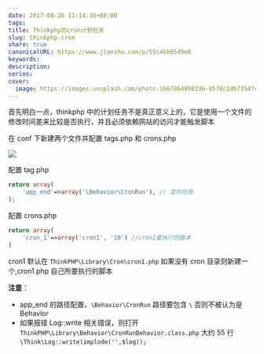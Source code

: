 ```yaml
---  
date: 2017-08-26 11:14:38+08:00  
tags:   
title: Thinkphp的cron计划任务  
slug: thinkphp-cron  
share: true  
canonicalURL: https://www.jianshu.com/p/55c4bb65d9e8  
keywords:   
description:   
series:   
cover:  
  image: https://images.unsplash.com/photo-1667064098336-8578c2db7354?crop=entropy&cs=tinysrgb&fit=max&fm=webp&ixid=M3wzNjAwOTd8MHwxfHNlYXJjaHwxM3x8Y3JvbnxlbnwwfDB8fHwxNzAzMzA1OTYxfDA&ixlib=rb-4.0.3&q=80&w=720  
---  
```

  
  
首先明白一点，thinkphp 中的计划任务不是真正意义上的，它是使用一个文件的修改时间差来比较是否执行，并且必须依赖网站的访问才能触发脚本  
  
在 conf 下新建两个文件并配置 tags.php 和 crons.php  
  
![](/images/20231208091261.webp)  
  
配置 tag.php  
```php  
return array(  
    'app_end'=>array('\Behavior\CronRun'), // 定时任务  
);  
```  
配置 crons.php  
```php  
return array(  
    'cron_1'=>array('cron1', '10') //cron1要执行的脚本  
)  
````  
cron1 默认在 `ThinkPHP\Library\Cron\cron1.php` 如果没有 cron 目录则新建一个,cron1.php 自己所要执行的脚本  
  
**注意**：  
* app_end 的路径配置，`\Behavior\CronRun` 路径要包含 `\` 否则不被认为是 Behavior  
* 如果报错 Log::write 相关错误，则打开 `ThinkPHP\Library\Behavior\CronRunBehavior.class.php` 大约 55 行 `\Think\Log::write(implode('',$log));`  
  
